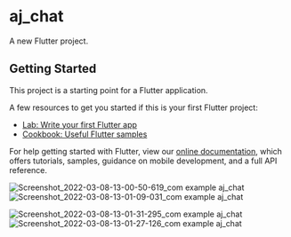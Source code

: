 # aj_chat

A new Flutter project.

## Getting Started

This project is a starting point for a Flutter application.

A few resources to get you started if this is your first Flutter project:

- [Lab: Write your first Flutter app](https://flutter.dev/docs/get-started/codelab)
- [Cookbook: Useful Flutter samples](https://flutter.dev/docs/cookbook)

For help getting started with Flutter, view our
[online documentation](https://flutter.dev/docs), which offers tutorials,
samples, guidance on mobile development, and a full API reference.

![Screenshot_2022-03-08-13-00-50-619_com example aj_chat](https://user-images.githubusercontent.com/95268085/157373283-97ab92bf-131a-4f1b-8658-c33036996f0e.jpg)
![Screenshot_2022-03-08-13-01-09-031_com example aj_chat](https://user-images.githubusercontent.com/95268085/157373290-60ee0c79-e7d5-46cd-a863-ad1a1324dfc7.jpg)

![Screenshot_2022-03-08-13-01-31-295_com example aj_chat](https://user-images.githubusercontent.com/95268085/157373304-44eef8dd-185b-4ee2-9e37-922e5bfc6489.jpg)
![Screenshot_2022-03-08-13-01-27-126_com example aj_chat](https://user-images.githubusercontent.com/95268085/157373314-f6e41f50-7900-4309-a408-b763302b3a5f.jpg)



